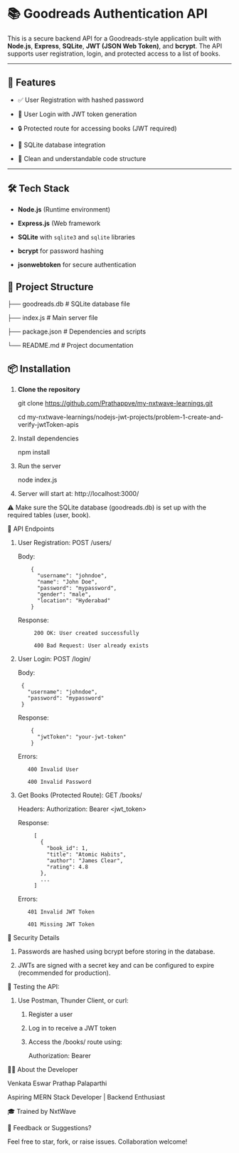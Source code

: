 # 📚 Goodreads Authentication API

This is a secure backend API for a Goodreads-style application built with **Node.js**, **Express**, **SQLite**, **JWT (JSON Web Token)**, and **bcrypt**. The API supports user registration, login, and protected access to a list of books.

---

## 🚀 Features

- ✅ User Registration with hashed password
  
- 🔐 User Login with JWT token generation
  
- 🔒 Protected route for accessing books (JWT required)
  
- 💾 SQLite database integration
  
- 🧠 Clean and understandable code structure

---

## 🛠️ Tech Stack

- **Node.js** (Runtime environment)
  
- **Express.js** (Web framework
  
- **SQLite** with `sqlite3` and `sqlite` libraries
  
- **bcrypt** for password hashing
  
- **jsonwebtoken** for secure authentication

## 📁 Project Structure

├── goodreads.db # SQLite database file

├── index.js # Main server file

├── package.json # Dependencies and scripts

└── README.md # Project documentation

## 📦 Installation

1. **Clone the repository**
  
   git clone https://github.com/Prathappve/my-nxtwave-learnings.git
   
   cd my-nxtwave-learnings/nodejs-jwt-projects/problem-1-create-and-verify-jwtToken-apis

2. Install dependencies

   npm install

3. Run the server

   node index.js

4. Server will start at: http://localhost:3000/

⚠️ Make sure the SQLite database (goodreads.db) is set up with the required tables (user, book).

🔑 API Endpoints

1. User Registration: POST /users/
      
   Body:
   
           {
             "username": "johndoe",
             "name": "John Doe",
             "password": "mypassword",
             "gender": "male",
             "location": "Hyderabad"
           }

   Response:
   
            200 OK: User created successfully
               
            400 Bad Request: User already exists

2. User Login: POST /login/

   Body:

        {
          "username": "johndoe",
          "password": "mypassword"
        }

   Response:

           {
             "jwtToken": "your-jwt-token"
           }

   Errors:
   
          400 Invalid User
          
          400 Invalid Password

3. Get Books (Protected Route): GET /books/

   Headers: Authorization: Bearer <jwt_token>

   Response:

            [
              {
                "book_id": 1,
                "title": "Atomic Habits",
                "author": "James Clear",
                "rating": 4.8
              },
              ...
            ]

   Errors:

          401 Invalid JWT Token
          
          401 Missing JWT Token

🔐 Security Details

1. Passwords are hashed using bcrypt before storing in the database.

2. JWTs are signed with a secret key and can be configured to expire (recommended for production).

🧪 Testing the API:

1. Use Postman, Thunder Client, or curl:

   1. Register a user

   2. Log in to receive a JWT token

   3. Access the /books/ route using:

      Authorization: Bearer <token>

🙋‍♂️ About the Developer

Venkata Eswar Prathap Palaparthi

Aspiring MERN Stack Developer | Backend Enthusiast

🎓 Trained by NxtWave

💬 Feedback or Suggestions?

Feel free to star, fork, or raise issues. Collaboration welcome!
